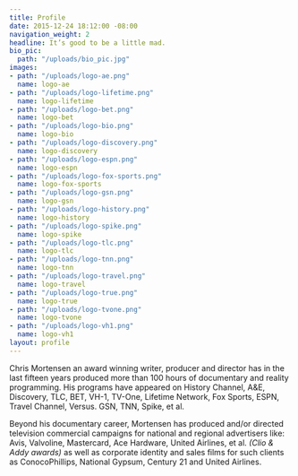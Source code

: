 ```yaml
---
title: Profile
date: 2015-12-24 18:12:00 -08:00
navigation_weight: 2
headline: It’s good to be a little mad.
bio_pic:
  path: "/uploads/bio_pic.jpg"
images:
- path: "/uploads/logo-ae.png"
  name: logo-ae
- path: "/uploads/logo-lifetime.png"
  name: logo-lifetime
- path: "/uploads/logo-bet.png"
  name: logo-bet
- path: "/uploads/logo-bio.png"
  name: logo-bio
- path: "/uploads/logo-discovery.png"
  name: logo-discovery
- path: "/uploads/logo-espn.png"
  name: logo-espn
- path: "/uploads/logo-fox-sports.png"
  name: logo-fox-sports
- path: "/uploads/logo-gsn.png"
  name: logo-gsn
- path: "/uploads/logo-history.png"
  name: logo-history
- path: "/uploads/logo-spike.png"
  name: logo-spike
- path: "/uploads/logo-tlc.png"
  name: logo-tlc
- path: "/uploads/logo-tnn.png"
  name: logo-tnn
- path: "/uploads/logo-travel.png"
  name: logo-travel
- path: "/uploads/logo-true.png"
  name: logo-true
- path: "/uploads/logo-tvone.png"
  name: logo-tvone
- path: "/uploads/logo-vh1.png"
  name: logo-vh1
layout: profile
---
```


Chris Mortensen an award winning writer, producer and director has in the last fifteen years produced more than 100 hours of documentary and reality programming. His programs have appeared on History Channel, A&E, Discovery, TLC, BET, VH-1, TV-One, Lifetime Network, Fox Sports, ESPN, Travel Channel, Versus. GSN, TNN, Spike, et al.

Beyond his documentary career, Mortensen has produced and/or directed television commercial campaigns for national and regional advertisers like: Avis, Valvoline, Mastercard, Ace Hardware, United Airlines, et al. _(Clio & Addy awards)_ as well as corporate identity and sales films for such clients as ConocoPhillips, National Gypsum, Century 21 and United Airlines.
